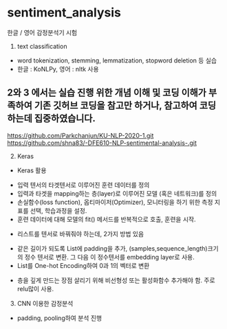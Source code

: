 # sentiment_analysis
한글 / 영어 감정분석기 시험
1. text classification
  - word tokenization, stemming, lemmatization, stopword deletion 등 실습
  - 한글 : KoNLPy, 영어 : nltk 사용

## 2와 3 에서는 실습 진행 위한 개념 이해 및 코딩 이해가 부족하여 기존 깃허브 코딩을 참고만 하거나, 참고하여 코딩하는데 집중하였습니다.
  https://github.com/Parkchanjun/KU-NLP-2020-1.git
  https://github.com/shna83/-DFE610-NLP-sentimental-analysis-.git

2. Keras
  * Keras 활용
   - 입력 텐서의 타겟텐서로 이루어진 훈련 데이터를 정의
   - 입력과 타겟을 mapping하는 층(layer)로 이루어진 모델 (혹은 네트워크)를 정의
   - 손실함수(loss function), 옵티마이저(Optimizer), 모니터링을 하기 위한 측정 지표를 선택, 학습과정을 설정.
   - 훈련 데이터에 대해 모델의 fit() 메서드를 반복적으로 호출, 훈련을 시작.
  * 리스트를 텐서로 바꿔줘야 하는데, 2가지 방법 있음
   - 같은 길이가 되도록 List에 padding을 추가, (samples,sequence_length)크기의 정수 텐서로 변환. 그 다음 이 정수텐서를 embedding layer로 사용.
   - List를 One-hot Encoding하여 0과 1의 벡터로 변환
  * 층을 깊게 만드는 장점 살리기 위해 비선형성 또는 활성화함수 추가해야 함. 주로 relu많이 사용.
  
3. CNN 이용한 감정분석
  - padding, pooling하여 분석 진행
  
    
